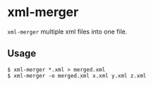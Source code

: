 # xml-merger

`xml-merger` multiple xml files into one file.


## Usage

```
$ xml-merger *.xml > merged.xml
$ xml-merger -o merged.xml x.xml y.xml z.xml
```


